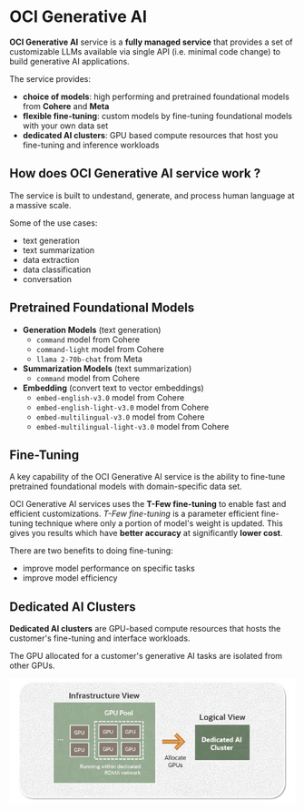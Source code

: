 # OCI Generative AI

**OCI Generative AI** service is a **fully managed service** that provides a set of customizable LLMs available via single API (i.e. minimal code change) to build generative AI applications.

The service provides:
- **choice of models**: high performing and pretrained foundational models from **Cohere** and **Meta**
- **flexible fine-tuning**: custom models by fine-tuning foundational models with your own data set
- **dedicated AI clusters**: GPU based compute resources that host you fine-tuning and inference workloads

## How does OCI Generative AI service work ?

The service is built to undestand, generate, and process human language at a massive scale.

Some of the use cases:
- text generation
- text summarization
- data extraction
- data classification
- conversation

## Pretrained Foundational Models

- **Generation Models** (text generation)
    - `command` model from Cohere
    - `command-light` model from Cohere
    - `llama 2-70b-chat` from Meta
- **Summarization Models** (text summarization)
    - `command` model from Cohere
- **Embedding** (convert text to vector embeddings)
    - `embed-english-v3.0` model from Cohere
    - `embed-english-light-v3.0` model from Cohere
    - `embed-multilingual-v3.0` model from Cohere
    - `embed-multilingual-light-v3.0` model from Cohere

## Fine-Tuning 

A key capability of the OCI Generative AI service is the ability to fine-tune pretrained foundational models with domain-specific data set.

OCI Generative AI services uses the **T-Few fine-tuning** to enable fast and efficient customizations. *T-Few fine-tuning* is a parameter efficient fine-tuning technique where only a portion of model's weight is updated. This gives you results which have **better accuracy** at significantly **lower cost**.

There are two benefits to doing fine-tuning:
- improve model performance on specific tasks
- improve model efficiency

## Dedicated AI Clusters

**Dedicated AI clusters** are GPU-based compute resources that hosts the customer's fine-tuning and interface workloads.

The GPU allocated for a customer's generative AI tasks are isolated from other GPUs.

![Dedicated AI Clusters](../images/dedicated_ai_cluster.png)
